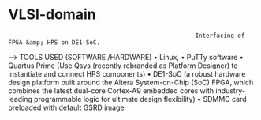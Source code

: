 # VLSI-domain
                                                         Interfacing of FPGA &amp; HPS on DE1-SoC.




--> TOOLS USED (SOFTWARE /HARDWARE)
• Linux,
• PuTTy software
• Quartus Prime (Use Qsys (recently rebranded as Platform Designer) to instantiate and connect HPS 
components)
• DE1-SoC (a robust hardware design platform built around the Altera System-on-Chip (SoC) FPGA, which 
combines the latest dual-core Cortex-A9 embedded cores with industry-leading programmable logic for 
ultimate design flexibility)
• SDMMC card preloaded with default GSRD image
